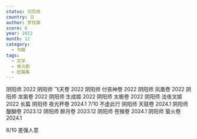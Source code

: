 ```yaml
---
status: 已完成
country: 日
author: 梦枕貘
score: 6
year: 2022
month: 12
category:
  - 书籍
tags:
  - 文学
  - 单元剧
  - 短篇集
---
```

阴阳师 2022
阴阳师 飞天卷 2022
阴阳师 付丧神卷 2022
阴阳师 凤凰卷 2022
阴阳师 龙笛卷 2022
阴阳师 生成姬 2022
阴阳师 太极卷 2022
阴阳师 泷夜叉姬 2022 长篇
阴阳师 夜光杯卷 2024.1 7/10 不虚此行
阴阳师 天鼓卷 2024.1
阴阳师 醍醐卷 2023.12
阴阳师 醉月卷 2023.12
阴阳师 苍猴卷 2024.1
阴阳师 萤火卷 2024.1

6/10 差强人意
